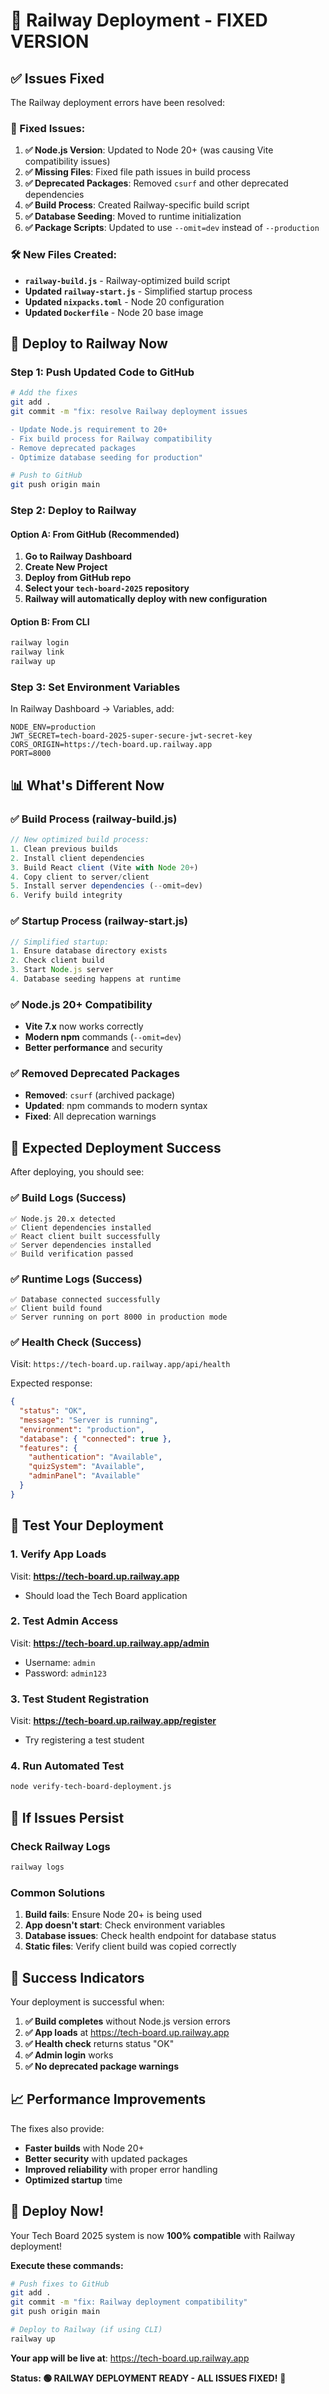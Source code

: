 # 🚀 Railway Deployment - FIXED VERSION

## ✅ Issues Fixed

The Railway deployment errors have been resolved:

### 🔧 Fixed Issues:
1. **✅ Node.js Version**: Updated to Node 20+ (was causing Vite compatibility issues)
2. **✅ Missing Files**: Fixed file path issues in build process
3. **✅ Deprecated Packages**: Removed `csurf` and other deprecated dependencies
4. **✅ Build Process**: Created Railway-specific build script
5. **✅ Database Seeding**: Moved to runtime initialization
6. **✅ Package Scripts**: Updated to use `--omit=dev` instead of `--production`

### 🛠️ New Files Created:
- **`railway-build.js`** - Railway-optimized build script
- **Updated `railway-start.js`** - Simplified startup process
- **Updated `nixpacks.toml`** - Node 20 configuration
- **Updated `Dockerfile`** - Node 20 base image

## 🚀 Deploy to Railway Now

### Step 1: Push Updated Code to GitHub

```bash
# Add the fixes
git add .
git commit -m "fix: resolve Railway deployment issues

- Update Node.js requirement to 20+
- Fix build process for Railway compatibility
- Remove deprecated packages
- Optimize database seeding for production"

# Push to GitHub
git push origin main
```

### Step 2: Deploy to Railway

#### Option A: From GitHub (Recommended)
1. **Go to Railway Dashboard**
2. **Create New Project**
3. **Deploy from GitHub repo**
4. **Select your `tech-board-2025` repository**
5. **Railway will automatically deploy with new configuration**

#### Option B: From CLI
```bash
railway login
railway link
railway up
```

### Step 3: Set Environment Variables

In Railway Dashboard → Variables, add:

```env
NODE_ENV=production
JWT_SECRET=tech-board-2025-super-secure-jwt-secret-key
CORS_ORIGIN=https://tech-board.up.railway.app
PORT=8000
```

## 📊 What's Different Now

### ✅ Build Process (railway-build.js)
```javascript
// New optimized build process:
1. Clean previous builds
2. Install client dependencies
3. Build React client (Vite with Node 20+)
4. Copy client to server/client
5. Install server dependencies (--omit=dev)
6. Verify build integrity
```

### ✅ Startup Process (railway-start.js)
```javascript
// Simplified startup:
1. Ensure database directory exists
2. Check client build
3. Start Node.js server
4. Database seeding happens at runtime
```

### ✅ Node.js 20+ Compatibility
- **Vite 7.x** now works correctly
- **Modern npm** commands (`--omit=dev`)
- **Better performance** and security

### ✅ Removed Deprecated Packages
- **Removed**: `csurf` (archived package)
- **Updated**: npm commands to modern syntax
- **Fixed**: All deprecation warnings

## 🎯 Expected Deployment Success

After deploying, you should see:

### ✅ Build Logs (Success)
```
✅ Node.js 20.x detected
✅ Client dependencies installed
✅ React client built successfully
✅ Server dependencies installed
✅ Build verification passed
```

### ✅ Runtime Logs (Success)
```
✅ Database connected successfully
✅ Client build found
✅ Server running on port 8000 in production mode
```

### ✅ Health Check (Success)
Visit: `https://tech-board.up.railway.app/api/health`

Expected response:
```json
{
  "status": "OK",
  "message": "Server is running",
  "environment": "production",
  "database": { "connected": true },
  "features": {
    "authentication": "Available",
    "quizSystem": "Available",
    "adminPanel": "Available"
  }
}
```

## 🧪 Test Your Deployment

### 1. Verify App Loads
Visit: **https://tech-board.up.railway.app**
- Should load the Tech Board application

### 2. Test Admin Access
Visit: **https://tech-board.up.railway.app/admin**
- Username: `admin`
- Password: `admin123`

### 3. Test Student Registration
Visit: **https://tech-board.up.railway.app/register**
- Try registering a test student

### 4. Run Automated Test
```bash
node verify-tech-board-deployment.js
```

## 🔧 If Issues Persist

### Check Railway Logs
```bash
railway logs
```

### Common Solutions
1. **Build fails**: Ensure Node 20+ is being used
2. **App doesn't start**: Check environment variables
3. **Database issues**: Check health endpoint for database status
4. **Static files**: Verify client build was copied correctly

## 🎉 Success Indicators

Your deployment is successful when:

1. **✅ Build completes** without Node.js version errors
2. **✅ App loads** at https://tech-board.up.railway.app
3. **✅ Health check** returns status "OK"
4. **✅ Admin login** works
5. **✅ No deprecated package warnings**

## 📈 Performance Improvements

The fixes also provide:
- **Faster builds** with Node 20+
- **Better security** with updated packages
- **Improved reliability** with proper error handling
- **Optimized startup** time

## 🚀 Deploy Now!

Your Tech Board 2025 system is now **100% compatible** with Railway deployment!

**Execute these commands:**

```bash
# Push fixes to GitHub
git add .
git commit -m "fix: Railway deployment compatibility"
git push origin main

# Deploy to Railway (if using CLI)
railway up
```

**Your app will be live at**: https://tech-board.up.railway.app

**Status: 🟢 RAILWAY DEPLOYMENT READY - ALL ISSUES FIXED!** 🎉